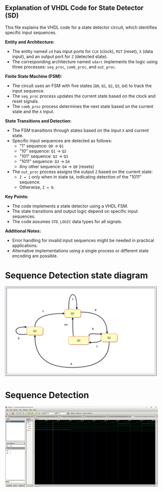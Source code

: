 ## Explanation of VHDL Code for State Detector (SD)

This file explains the VHDL code for a state detector circuit, which identifies specific input sequences.

**Entity and Architecture:**

- The entity named `sd` has input ports for `CLK` (clock), `RST` (reset), `X` (data input), and an output port for `Z` (detected state).
- The corresponding architecture named `sdarc` implements the logic using three processes: `seq_proc`, `comb_proc`, and `out_proc`.

**Finite State Machine (FSM):**

- The circuit uses an FSM with five states (`Q0`, `Q1`, `Q2`, `Q3`, `Q4`) to track the input sequence.
- The `seq_proc` process updates the current state based on the clock and reset signals.
- The `comb_proc` process determines the next state based on the current state and the `X` input.

**State Transitions and Detection:**

- The FSM transitions through states based on the input `X` and current state.
- Specific input sequences are detected as follows:
    - "1" sequence: `Q0` -> `Q1`
    - "10" sequence: `Q1` -> `Q2`
    - "101" sequence: `Q2` -> `Q3`
    - "1011" sequence: `Q3` -> `Q4`
    - Any other sequence: `Q4` -> `Q0` (resets)
- The `out_proc` process assigns the output `Z` based on the current state:
    - `Z = 1` only when in state `Q4`, indicating detection of the "1011" sequence.
    - Otherwise, `Z = 0`.

**Key Points:**

- The code implements a state detector using a VHDL FSM.
- The state transitions and output logic depend on specific input sequences.
- The code assumes `STD_LOGIC` data types for all signals.

**Additional Notes:**

- Error handling for invalid input sequences might be needed in practical applications.
- Alternative implementations using a single process or different state encoding are possible.

# Sequence Detection state diagram
![Alt text](../Images/sequence.drawio.png)

# Sequence Detection
![Alt text](../Images/sd.png)
